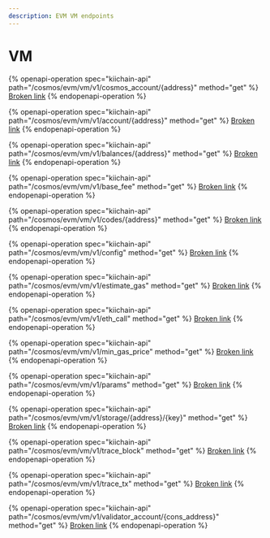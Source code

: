 ```yaml
---
description: EVM VM endpoints
---
```


# VM

{% openapi-operation spec="kiichain-api" path="/cosmos/evm/vm/v1/cosmos_account/{address}" method="get" %}
[Broken link](broken-reference)
{% endopenapi-operation %}

{% openapi-operation spec="kiichain-api" path="/cosmos/evm/vm/v1/account/{address}" method="get" %}
[Broken link](broken-reference)
{% endopenapi-operation %}

{% openapi-operation spec="kiichain-api" path="/cosmos/evm/vm/v1/balances/{address}" method="get" %}
[Broken link](broken-reference)
{% endopenapi-operation %}

{% openapi-operation spec="kiichain-api" path="/cosmos/evm/vm/v1/base_fee" method="get" %}
[Broken link](broken-reference)
{% endopenapi-operation %}

{% openapi-operation spec="kiichain-api" path="/cosmos/evm/vm/v1/codes/{address}" method="get" %}
[Broken link](broken-reference)
{% endopenapi-operation %}

{% openapi-operation spec="kiichain-api" path="/cosmos/evm/vm/v1/config" method="get" %}
[Broken link](broken-reference)
{% endopenapi-operation %}

{% openapi-operation spec="kiichain-api" path="/cosmos/evm/vm/v1/estimate_gas" method="get" %}
[Broken link](broken-reference)
{% endopenapi-operation %}

{% openapi-operation spec="kiichain-api" path="/cosmos/evm/vm/v1/eth_call" method="get" %}
[Broken link](broken-reference)
{% endopenapi-operation %}

{% openapi-operation spec="kiichain-api" path="/cosmos/evm/vm/v1/min_gas_price" method="get" %}
[Broken link](broken-reference)
{% endopenapi-operation %}

{% openapi-operation spec="kiichain-api" path="/cosmos/evm/vm/v1/params" method="get" %}
[Broken link](broken-reference)
{% endopenapi-operation %}

{% openapi-operation spec="kiichain-api" path="/cosmos/evm/vm/v1/storage/{address}/{key}" method="get" %}
[Broken link](broken-reference)
{% endopenapi-operation %}

{% openapi-operation spec="kiichain-api" path="/cosmos/evm/vm/v1/trace_block" method="get" %}
[Broken link](broken-reference)
{% endopenapi-operation %}

{% openapi-operation spec="kiichain-api" path="/cosmos/evm/vm/v1/trace_tx" method="get" %}
[Broken link](broken-reference)
{% endopenapi-operation %}

{% openapi-operation spec="kiichain-api" path="/cosmos/evm/vm/v1/validator_account/{cons_address}" method="get" %}
[Broken link](broken-reference)
{% endopenapi-operation %}
